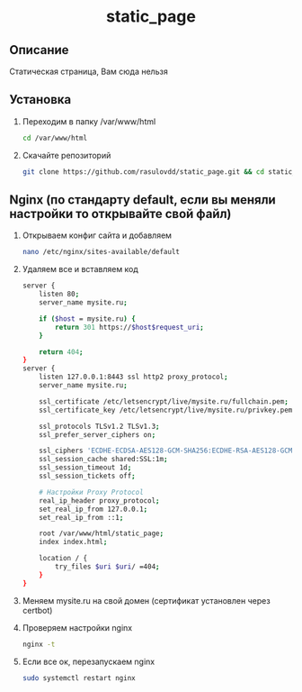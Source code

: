<h1 align="center">static_page</h1>

## Описание
Статическая страница, Вам сюда нельзя

## Установка 
1. Переходим в папку /var/www/html<br/>
    ```bash
    cd /var/www/html
    ```

2. Скачайте репозиторий<br/>
    ```bash
    git clone https://github.com/rasulovdd/static_page.git && cd static_page
    ```

## Nginx (по стандарту default, если вы меняли настройки то открывайте свой файл)
1. Открываем конфиг сайта и добавляем 
    ```bash
    nano /etc/nginx/sites-available/default
    ```

2. Удаляем все и вставляем код
    ```bash
    server {
        listen 80;
        server_name mysite.ru;

        if ($host = mysite.ru) {
            return 301 https://$host$request_uri;
        }

        return 404;
    }
    server {
        listen 127.0.0.1:8443 ssl http2 proxy_protocol;
        server_name mysite.ru;

        ssl_certificate /etc/letsencrypt/live/mysite.ru/fullchain.pem;
        ssl_certificate_key /etc/letsencrypt/live/mysite.ru/privkey.pem;

        ssl_protocols TLSv1.2 TLSv1.3;
        ssl_prefer_server_ciphers on;

        ssl_ciphers 'ECDHE-ECDSA-AES128-GCM-SHA256:ECDHE-RSA-AES128-GCM-SHA256:ECDHE-ECDSA-AES256-GCM-SHA384:ECDHE-RSA-AES256-GCM-SHA384:ECDHE-ECDSA-CHACHA20-POLY1305:ECDHE-RSA-CHACHA20-POLY1305';
        ssl_session_cache shared:SSL:1m;
        ssl_session_timeout 1d;
        ssl_session_tickets off;

        # Настройки Proxy Protocol
        real_ip_header proxy_protocol;
        set_real_ip_from 127.0.0.1;
        set_real_ip_from ::1;

        root /var/www/html/static_page;
        index index.html;

        location / {
            try_files $uri $uri/ =404;
        }
    }
    ```

3. Меняем mysite.ru на свой домен (сертификат установлен через certbot)

4. Проверяем настройки nginx
    ```bash
    nginx -t
    ```
5. Если все ок, перезапускаем nginx 
    ```bash
    sudo systemctl restart nginx
    ```
